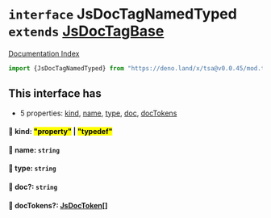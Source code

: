 # `interface` JsDocTagNamedTyped `extends` [JsDocTagBase](../interface.JsDocTagBase/README.md)

[Documentation Index](../README.md)

```ts
import {JsDocTagNamedTyped} from "https://deno.land/x/tsa@v0.0.45/mod.ts"
```

## This interface has

- 5 properties:
[kind](#-kind-property--typedef),
[name](#-name-string),
[type](#-type-string),
[doc](#-doc-string),
[docTokens](#-doctokens-jsdoctoken)


#### 📄 kind: <mark>"property"</mark> | <mark>"typedef"</mark>



#### 📄 name: `string`



#### 📄 type: `string`



#### 📄 doc?: `string`



#### 📄 docTokens?: [JsDocToken](../interface.JsDocToken/README.md)\[]



